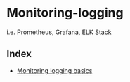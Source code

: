 # Monitoring-logging

i.e. Prometheus, Grafana, ELK Stack

## Index

- [Monitoring logging basics](./monitoring-logging-basics.md)